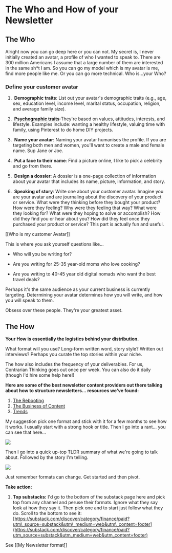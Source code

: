 # The Who and How of your Newsletter

## The Who

Alright now you can go deep here or you can not. My secret is, I never initially created an avatar, a profile of who I wanted to speak to. There are 300 million Americans I assume that a large number of them are interested in the same sh\*t I am. So you can go my model which is my avatar is me, find more people like me. Or you can go more technical. Who is...your Who?

### **Define your customer avatar**


1.  **Demographic traits**: List out your avatar's demographic traits (e.g., age, sex, education level, income level, marital status, occupation, religion, and average family size). 

2.  **[Psychographic traits](https://keap.com/business-success-blog/marketing/email-marketing/why-psychographic-segmentation-is-important)**:They're based on values, attitudes, interests, and lifestyle. Examples include: wanting a healthy lifestyle, valuing time with family, using Pinterest to do home DIY projects.

3.  **Name your avatar**: Naming your avatar humanises the profile. If you are targeting both men and women, you'll want to create a male and female name. Sup Jane or Joe. 

4.  **Put a face to their name**: Find a picture online, I like to pick a celebrity and go from there.

5.  **Design a dossier**: A dossier is a one-page collection of information about your avatar that includes its name, picture, information, and story.

6.  **Speaking of story**: Write one about your customer avatar. Imagine you are your avatar and are journaling about the discovery of your product or service. What were they thinking before they bought your product? How were they feeling? Why were they feeling that way? What were they looking for? What were they hoping to solve or accomplish? How did they find you or hear about you? How did they feel once they purchased your product or service? This part is actually fun and useful. 

[[Who is my customer Avatar]]


This is where you ask yourself questions like...

- Who will you be writing for? 

- Are you writing for 25-35 year-old moms who love cooking? 

- Are you writing to 40-45 year old digital nomads who want the best travel deals? 

Perhaps it's the same audience as your current business is currently targeting. Determining your avatar determines how you will write, and how you will speak to them.

Obsess over these people. They're your greatest asset.

## **The How**

**Your How is essentially the logistics behind your distribution.** 

What format will you use? Long-form written word, story style? Written out interviews? Perhaps you curate the top stories within your niche.

The how also includes the frequency of your deliverables. For us, Contrarian Thinking goes out once per week. You can also do it daily (though I'd hire some help here!)

**Here are some of the best newsletter content providers out there talking about how to structure newsletters... resources we've found:**

1.  [The Rebooting](https://therebooting.substack.com/)   
2.  [The Business of Content](https://podcasts.apple.com/us/podcast/the-business-of-content/id1339451218)
3.  [Trends](http://trends.co/)    

My suggestion pick one format and stick with it for a few months to see how it works. I usually start with a strong hook or title. Then I go into a rant... you can see that here... 

![](https://files.cdn.thinkific.com/file_uploads/521483/images/417/456/54e/Screen_Shot_2022-02-17_at_11.14.48_PM.png)

Then I go into a quick up-top TLDR summary of what we're going to talk about. Followed by the story I'm telling. 

![](https://files.cdn.thinkific.com/file_uploads/521483/images/328/ad7/294/Screen_Shot_2022-02-17_at_11.15.43_PM.png)

Just remember formats can change. Get started and then pivot. 

**Take action:**

1.  **Top substacks:** I'd go to the bottom of the substack page here and pick top from any channel and peruse their formats. Ignore what they say look at how they say it. Then pick one and to start just follow what they do. Scroll to the bottom to see it: [https://substack.com/discover/category/finance/paid?utm\_source=substack&utm\_medium=web&utm\_content=footer](https://substack.com/discover/category/finance/paid?utm_source=substack&utm_medium=web&utm_content=footer)

See [[My Newsletter format]]